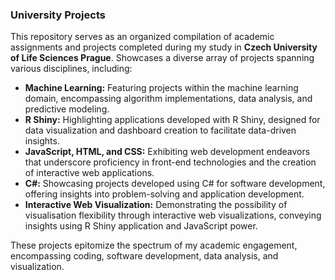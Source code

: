 ### University Projects

This repository serves as an organized compilation of academic assignments and projects completed during my study in **Czech University of Life Sciences Prague**. 
Showcases a diverse array of projects spanning various disciplines, including:

* **Machine Learning:** Featuring projects within the machine learning domain, encompassing algorithm implementations, data analysis, and predictive modeling.
* **R Shiny:** Highlighting applications developed with R Shiny, designed for data visualization and dashboard creation to facilitate data-driven insights.
* **JavaScript, HTML, and CSS:** Exhibiting web development endeavors that underscore proficiency in front-end technologies and the creation of interactive web applications.
* **C#:** Showcasing projects developed using C# for software development, offering insights into problem-solving and application development.
* **Interactive Web Visualization:** Demonstrating the possibility of visualisation flexibility through interactive web visualizations, conveying insights using R Shiny application and JavaScript power.

These projects epitomize the spectrum of my academic engagement, encompassing coding, software development, data analysis, and visualization. 




